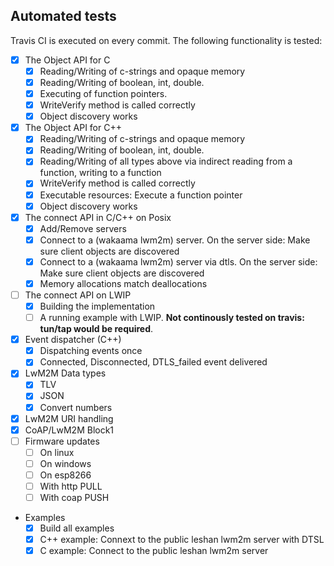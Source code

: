 ## Automated tests

Travis CI is executed on every commit. The following functionality is tested:

* [x] The Object API for C
    - [x] Reading/Writing of c-strings and opaque memory
    - [x] Reading/Writing of boolean, int, double.
    - [x] Executing of function pointers.
    - [x] WriteVerify method is called correctly
    - [x] Object discovery works
* [x] The Object API for C++
    - [x] Reading/Writing of c-strings and opaque memory
    - [x] Reading/Writing of boolean, int, double.
    - [x] Reading/Writing of all types above via indirect reading from a function, writing to a function
    - [x] WriteVerify method is called correctly
    - [x] Executable resources: Execute a function pointer
    - [x] Object discovery works
* [x] The connect API in C/C++ on Posix
     * [x] Add/Remove servers
     * [x] Connect to a (wakaama lwm2m) server. On the server side: Make sure client objects are discovered
     * [x] Connect to a (wakaama lwm2m) server via dtls. On the server side: Make sure client objects are discovered
     * [x] Memory allocations match deallocations
* [ ] The connect API on LWIP
     * [x] Building the implementation
     - [ ] A running example with LWIP. **Not continously tested on travis: tun/tap would be required**.
* [x] Event dispatcher (C++)
     * [x] Dispatching events once
     * [x] Connected, Disconnected, DTLS_failed event delivered
* [x] LwM2M Data types
     * [x] TLV
     * [x] JSON
     * [x] Convert numbers
* [x] LwM2M URI handling
* [x] CoAP/LwM2M Block1
* [ ] Firmware updates
     * [ ] On linux
     * [ ] On windows
     * [ ] On esp8266
     * [ ] With http PULL
     * [ ] With coap PUSH
* Examples
     * [x] Build all examples
     - [x] C++ example: Connext to the public leshan lwm2m server with DTSL
     - [x] C example: Connect to the public leshan lwm2m server
